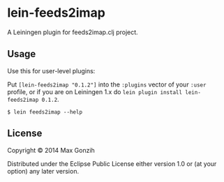 # lein-feeds2imap

A Leiningen plugin for feeds2imap.clj project.

## Usage

Use this for user-level plugins:

Put `[lein-feeds2imap "0.1.2"]` into the `:plugins` vector of your
`:user` profile, or if you are on Leiningen 1.x do `lein plugin install
lein-feeds2imap 0.1.2`.


    $ lein feeds2imap --help

## License

Copyright © 2014 Max Gonzih

Distributed under the Eclipse Public License either version 1.0 or (at
your option) any later version.
